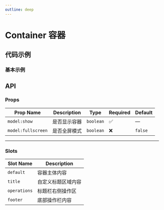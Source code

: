```yaml
---
outline: deep
---
```


# Container 容器

## 代码示例

### 基本示例

<demo vue="../../demos/container/basic.vue" />

<demo vue="../../demos/container/test.vue" />

## API

### Props

| Prop Name          | Description  | Type      | Required | Default |
| ------------------ | ------------ | --------- | -------- | ------- |
| `model:show`       | 是否显示容器 | `boolean` | ✅       | —       |
| `model:fullscreen` | 是否全屏模式 | `boolean` | ❌       | `false` |

---

### Slots

| Slot Name    | Description        |
| ------------ | ------------------ |
| `default`    | 容器主体内容       |
| `title`      | 自定义标题区域内容 |
| `operations` | 标题栏右侧操作区   |
| `footer`     | 底部操作栏内容     |
